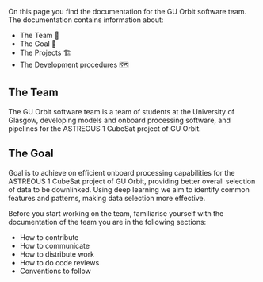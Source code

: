 
On this page you find the documentation for the GU Orbit software team.
The documentation contains information about:
- The Team 🤝
- The Goal 🚩
- The Projects 🏗️
- The Development procedures 🗺️

## The Team

The GU Orbit software team is a team of students at the University of Glasgow, developing models and onboard processing software, and pipelines for the ASTREOUS 1 CubeSat project of GU Orbit.

## The Goal

Goal is to achieve on efficient onboard processing capabilities for the ASTREOUS 1 CubeSat project of GU Orbit, providing better overall selection of data to be downlinked.
Using deep learning we aim to identify common features and patterns, making data selection more effective.


Before you start working on the team, familiarise yourself with the documentation of the team you are in the following sections:
- How to contribute 
- How to communicate
- How to distribute work
- How to do code reviews
- Conventions to follow


